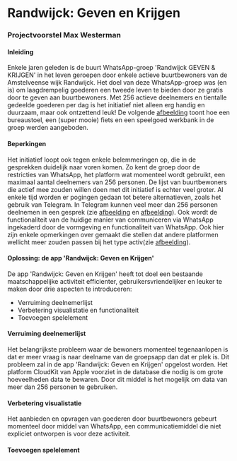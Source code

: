 # Randwijck: Geven en Krijgen

### Projectvoorstel Max Westerman


#### Inleiding
Enkele jaren geleden is de buurt WhatsApp-groep 'Randwijck GEVEN & KRIJGEN' in het leven geroepen door 
enkele actieve buurtbewoners van de Amstelveense wijk Randwijck. Het doel van deze WhatsApp-groep was (en is) 
om laagdrempelig goederen een tweede leven te bieden door ze gratis door te geven aan buurtbewoners.
Met 256 actieve deelnemers en tientalle gedeelde goederen per dag is het initiatief niet alleen erg handig en duurzaam, maar ook ontzettend leuk!
De volgende [afbeelding](/doc/Foto1-whatsapp.jpeg) toont hoe een bureaustoel, een (super mooie) fiets en een speelgoed werkbank in de groep werden aangeboden.

#### Beperkingen
Het initiatief loopt ook tegen enkele belemmeringen op, die in de gesprekken duidelijk naar voren komen. 
Zo kent de groep door de restricties van WhatsApp, het platform wat momenteel wordt gebruikt, 
een maximaal aantal deelnemers van 256 personen. De lijst van buurtbewoners die actief mee zouden willen doen met dit initiatief is echter veel groter.
Al enkele tijd worden er pogingen gedaan tot betere alternatieven, zoals het gebruik van Telegram.
In Telegram kunnen veel meer dan 256 personen deelnemen in een gesprek (zie [afbeelding](/doc/Foto3-whatsapp.jpeg) en [afbeelding](/doc/Foto4-whatsapp.jpeg)).
Ook wordt de functionaliteit van de huidige manier van communiceren via WhatsApp ingekaderd door de vormgeving en functionaliteit van WhatsApp. Ook hier zijn enkele opmerkingen over gemaakt die stellen dat andere platformen wellicht meer zouden passen bij het type activ(zie [afbeelding](/doc/Foto2-whatsapp.jpeg)).

#### Oplossing: de app 'Randwijck: Geven en Krijgen'
De app 'Randwijck: Geven en Krijgen' heeft tot doel een bestaande maatschappelijke activiteit efficienter, gebruikersvriendelijker en leuker te maken door drie aspecten te introduceren:
- Verruiming deelnemerlijst
- Verbetering visualistatie en functionaliteit
- Toevoegen spelelement

#### Verruiming deelnemerlijst
Het belangrijkste probleem waar de bewoners momenteel tegenaanlopen is dat er meer vraag is naar deelname van de groepsapp dan dat er plek is.
Dit probleem zal in de app 'Randwijck: Geven en Krijgen' opgelost worden. Het platform CloudKit van Apple voorziet in de database die nodig is 
om grote hoeveelheden data te bewaren. Door dit middel is het mogelijk om data van meer dan 256 personen te gebruiken.


#### Verbetering visualistatie
Het aanbieden en opvragen van goederen door buurtbewoners gebeurt momenteel door middel van WhatsApp, een communicatiemiddel die niet expliciet 
ontworpen is voor deze activiteit. 

#### Toevoegen spelelement

